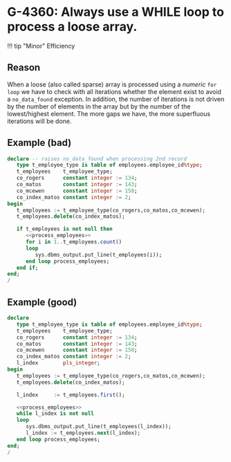 # G-4360: Always use a WHILE loop to process a loose array.

!!! tip "Minor"
    Efficiency

## Reason

When a loose (also called sparse) array is processed using a *numeric* `for loop` we have to check with all iterations whether the element exist to avoid a `no_data_found` exception. In addition, the number of iterations is not driven by the number of elements in the array but by the number of the lowest/highest element. The more gaps we have, the more superfluous iterations will be done.

## Example (bad)

``` sql
declare -- raises no_data_found when processing 2nd record
   type t_employee_type is table of employees.employee_id%type;
   t_employees    t_employee_type;
   co_rogers      constant integer := 134;
   co_matos       constant integer := 143;
   co_mcewen      constant integer := 158;
   co_index_matos constant integer := 2;
begin
   t_employees := t_employee_type(co_rogers,co_matos,co_mcewen);
   t_employees.delete(co_index_matos);

   if t_employees is not null then
      <<process_employees>>
      for i in 1..t_employees.count()
      loop
         sys.dbms_output.put_line(t_employees(i));
      end loop process_employees;
   end if;
end;
/
```

## Example (good)

``` sql
declare
   type t_employee_type is table of employees.employee_id%type;
   t_employees    t_employee_type;
   co_rogers      constant integer := 134;
   co_matos       constant integer := 143;
   co_mcewen      constant integer := 158;
   co_index_matos constant integer := 2;
   l_index        pls_integer;
begin
   t_employees := t_employee_type(co_rogers,co_matos,co_mcewen);
   t_employees.delete(co_index_matos);

   l_index     := t_employees.first();

   <<process_employees>>
   while l_index is not null
   loop
      sys.dbms_output.put_line(t_employees(l_index));
      l_index := t_employees.next(l_index);
   end loop process_employees;
end;
/
```